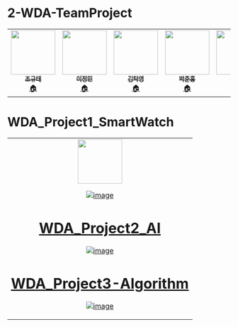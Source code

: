 # 2-WDA-TeamProject

<table>
  <tr>
    
<td align="center"><a href="https://github.com/cchrbxo"><img src="https://user-images.githubusercontent.com/103193673/166229655-8f296fae-d70e-4504-9c72-a2ee5ad2fa9d.png"
 width="100px;" alt=""/><br /><sub><b>조규태</b></sub></a><br /><a href="https://github.com/cchrbxo" title="Code">🏠</a></td>
    
 <td align="center"><a href="https://github.com/JminiLii"><img src="https://user-images.githubusercontent.com/103193673/166224835-7868169e-6352-42ca-a09c-91963e0c3d1c.jpg"
 width="100px;" alt=""/><br /><sub><b>이정민</b></sub></a><br /><a href="https://github.com/JminiLii" title="Code">🏠</a></td>
    
 <td align="center"><a href="https://github.com/takyeoung"><img src="https://user-images.githubusercontent.com/103193673/166225276-6151973d-fc73-493e-8015-5b979f64f4b9.jpg"
 width="100px;" alt=""/><br /><sub><b>김탁영</b></sub></a><br /><a href="https://github.com/takyeoung" title="Code">🏠</a></td>
   
    
 <td align="center"><a href="https://github.com/HONGBOY1"><img src="https://user-images.githubusercontent.com/103193673/166224922-019102ef-1696-46df-9e14-82dd81e6aec4.png"
width="100px;" alt=""/><br /><sub><b>박준홍</b></sub></a><br /><a href="https://github.com/HONGBOY1" title="Code">🏠</a></td>
    
 <td align="center"><a href="https://github.com/ryusongji"><img src="https://user-images.githubusercontent.com/103193673/166229163-9831c6b9-853f-4ea0-bedc-419be661cadd.png"
width="100px;" alt=""/><br /><sub><b>류송지</b></sub></a><br /><a href="https://github.com/ryusongji" title="Code">🏠</a></td>

</tr>
    
 
</table>


# WDA_Project1_SmartWatch

<table>
  <tr>
    
<td align="center"><a href="https://github.com/cchrbxo"><img src="[https://user-images.githubusercontent.com/103193673/166229655-8f296fae-d70e-4504-9c72-a2ee5ad2fa9d.png](https://user-images.githubusercontent.com/103193673/172147878-4f0096ee-5cd3-450d-822e-4aa77aa2f93b.pn)"
 width="100px;"
 
</table>

![image](https://user-images.githubusercontent.com/103193673/172147878-4f0096ee-5cd3-450d-822e-4aa77aa2f93b.png)

# WDA_Project2_AI
![image](https://user-images.githubusercontent.com/103193673/172147985-0b709864-3a37-4186-8a08-3bf59908844d.png)

# WDA_Project3-Algorithm
![image](https://user-images.githubusercontent.com/103193673/172147836-708d0799-252c-4a1e-9071-261302e91dcb.png)
